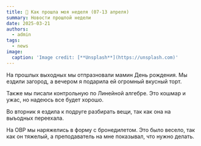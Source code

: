 ```yaml
---
title: 🧠 Как прошла моя неделя (07-13 апреля)
summary: Новости прошлой недели
date: 2025-03-21
authors:
  - admin
tags:
  - news
image:
  caption: 'Image credit: [**Unsplash**](https://unsplash.com)'
---
```


На прошлых выходных мы отпразновали мамин День рождения. Мы ездили загород, а вечером я подарила ей огромный вкусный торт.

Также мы писали контрольную по Линейной алгебре. Это кошмар и ужас, но надеюсь все будет хорошо.

Во вторник я ездила к подруге разбирать вещи, так как она на выъодных переехала.

На ОВР мы наряжелись в форму с бронедилетом. Это было весело, так как он тяжелый, а преподаватель на мне показывал, что нужно делать.
